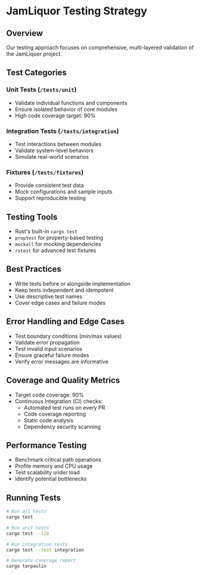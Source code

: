 # JamLiquor Testing Strategy

## Overview
Our testing approach focuses on comprehensive, multi-layered validation of the JamLiquor project.

## Test Categories

### Unit Tests (`/tests/unit`)
- Validate individual functions and components
- Ensure isolated behavior of core modules
- High code coverage target: 90%

### Integration Tests (`/tests/integration`)
- Test interactions between modules
- Validate system-level behaviors
- Simulate real-world scenarios

### Fixtures (`/tests/fixtures`)
- Provide consistent test data
- Mock configurations and sample inputs
- Support reproducible testing

## Testing Tools
- Rust's built-in `cargo test`
- `proptest` for property-based testing
- `mockall` for mocking dependencies
- `rstest` for advanced test fixtures

## Best Practices
- Write tests before or alongside implementation
- Keep tests independent and idempotent
- Use descriptive test names
- Cover edge cases and failure modes

## Error Handling and Edge Cases
- Test boundary conditions (min/max values)
- Validate error propagation
- Test invalid input scenarios
- Ensure graceful failure modes
- Verify error messages are informative

## Coverage and Quality Metrics
- Target code coverage: 90%
- Continuous Integration (CI) checks:
  * Automated test runs on every PR
  * Code coverage reporting
  * Static code analysis
  * Dependency security scanning

## Performance Testing
- Benchmark critical path operations
- Profile memory and CPU usage
- Test scalability under load
- Identify potential bottlenecks

## Running Tests
```bash
# Run all tests
cargo test

# Run unit tests
cargo test --lib

# Run integration tests
cargo test --test integration

# Generate coverage report
cargo tarpaulin
```
